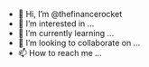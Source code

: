 - 👋 Hi, I’m @thefinancerocket
- 👀 I’m interested in ...
- 🌱 I’m currently learning ...
- 💞️ I’m looking to collaborate on ...
- 📫 How to reach me ...

<!---
thefinancerocket/thefinancerocket is a ✨ special ✨ repository because its `README.md` (this file) appears on your GitHub profile.
You can click the Preview link to take a look at your changes.
--->
